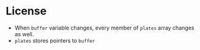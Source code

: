 # License

- When `buffer` variable changes, every member of `plates` array changes as well.
- `plates` stores pointers to `buffer`
